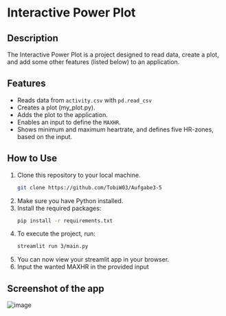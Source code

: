 # Interactive Power Plot
## Description
The Interactive Power Plot is a project designed to read data, create a plot, and add some other features (listed below) to an application.
## Features
- Reads data from `activity.csv` with `pd.read_csv`
- Creates a plot (my_plot.py).
- Adds the plot to the application.
- Enables an input to define the `MAXHR`.
- Shows minimum and maximum heartrate, and defines five HR-zones, based on the input.
## How to Use
1. Clone this repository to your local machine.
    ```bash
    git clone https://github.com/TobiW03/Aufgabe3-5
    ```
2. Make sure you have Python installed.
3. Install the required packages:
    ```bash
    pip install -r requirements.txt
    ```
4. To execute the project, run:
     ```bash
    streamlit run 3/main.py
    ```
5. You can now view your streamlit app in your browser.
6. Input the wanted MAXHR in the provided input 
## Screenshot of the app
![image](https://github.com/TobiW03/Aufgabe3-5/assets/163830822/0d3bc988-0968-40e5-9b8e-4d210ea84994)


